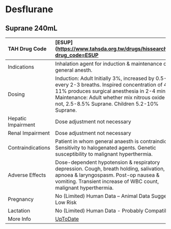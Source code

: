# Desflurane

## Suprane 240mL

| TAH Drug Code      | [ESUP](https://www.tahsda.org.tw/drugs/hissearch.php?drug_code=ESUP                                                                                                                                                                                 |
|:-------------------|:----------------------------------------------------------------------------------------------------------------------------------------------------------------------------------------------------------------------------------------------------|
| Indications        | Inhalation agent for induction & maintenance of general anesth.                                                                                                                                                                                     |
| Dosing             | Induction: Adult Initially 3%, increased by 0.5-1% every 2-3 breaths. Inspired concentration of 4-11% produces surgical anesthesia in 2-4 minutes. Maintenance: Adult whether mix nitrous oxide or not, 2.5-8.5% Suprane. Children 5.2-10% Suprane. |
| Hepatic Impairment | Dose adjustment not necessary                                                                                                                                                                                                                       |
| Renal Impairment   | Dose adjustment not necessary                                                                                                                                                                                                                       |
| Contraindications  | Patient in whom general anaesth is contraindicated. Sensitivity to halogenated agents. Genetic susceptibility to malignant hyperthermia.                                                                                                            |
| Adverse Effects    | Dose-dependent hypotension & respiratory depression. Cough, breath holding, salivation, apnoea & laryngospasm. Post-op nausea & vomiting. Transient increase of WBC count, malignant hyperthermia.                                                  |
| Pregnancy          | No (Limited) Human Data – Animal Data Suggest Low Risk                                                                                                                                                                                              |
| Lactation          | No (Limited) Human Data - Probably Compatible                                                                                                                                                                                                       |
| More Info          | [UpToDate](https://www.uptodate.com/contents/desflurane-drug-information)                                                                                                                                                                           |

